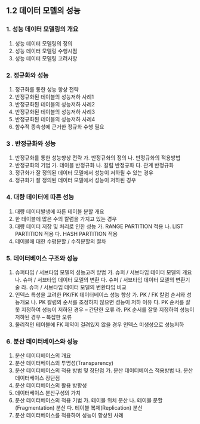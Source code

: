 ## 1.2 데이터 모델의 성능

### 1. 성능 데이터 모델링의 개요
 1. 성능 데이터 모델링의 정의
 2. 성능 데이터 모델링 수행시점
 3. 성능 데이터 모델링 고려사항

### 2. 정규화와 성능
 1. 정규화를 통한 성능 향상 전략
 2. 반정규화된 테이블의 성능저하 사례1
 3. 반정규화된 테이블의 성능저하 사례2
 4. 반정규화된 테이블의 성능저하 사례3
 5. 반정규화된 테이블의 성능저하 사례4
 6. 함수적 종속성에 근거한 정규화 수행 필요
### 3 . 반정규화와 성능
 1. 반정규화를 통한 성능향상 전략
  가. 반정규화의 정의
  나. 반정규화의 적용방법
 2. 반정규화의 기법 
  가. 테이블 반정규화
  나. 칼럼 반정규화
  다. 관계 반정규화
 3. 정규화가 잘 정의된 데이터 모델에서 성능이 저하될 수 있는 경우
 4. 정규화가 잘 정의된 데이터 모델에서 성능이 저하된 경우

### 4. 대량 데이터에 따른 성능
 1. 대량 데이터발생에 따른 테이블 분할 개요
 2. 한 테이블에 많은 수의 칼럼을 가지고 있는 경우
 3. 대량 데이터 저장 및 처리로 인한 성능
  가. RANGE PARTITION 적용
  나. LIST PARTITION 적용
  다. HASH PARTITION 적용
 4. 테이블에 대한 수평분할 / 수직분할의 절차
### 5. 데이터베이스 구조와 성능
 1. 슈퍼타입 / 서브타입 모델의 성능고려 방법
  가. 슈퍼 / 서브타입 데이터 모델의 개요
  나. 슈퍼 / 서브타입 데이터 모델의 변환
  다. 슈퍼 / 서브타입 데이터 모델의 변환기술
  라. 슈퍼 / 서브타입 데이터 모델의 변환타입 비교
 2. 인덱스 특성을 고려한 PK/FK 데이터베이스 성능 향상
  가. PK / FK 칼럼 순서와 성능개요
  나. PK 칼럼의 순서를 조정하지 않으면 성능이 저하 이유
  다. PK 순서를 잘못 지정하여 성능이 저하된 경우 – 간단한 오류
  라. PK 순서를 잘못 지정하여 성능이 저하된 경우 – 복잡한 오류
 3. 물리적인 테이블에 FK 제약이 걸려있지 않을 경우 인덱스 미생성으로 성능저하

### 6. 분산 데이터베이스와 성능
 1. 분산 데이터베이스의 개요
 2. 분산 데이터베이스의 투명성(Transparency)
 3. 분산 데이터베이스의 적용 방법 및 장단점
  가. 분산 데이터베이스 적용방법
  나. 분산 데이터베이스 장단점
 4. 분산 데이터베이스의 활용 방향성
 5. 데이터베이스 분산구성의 가치
 6. 분산 데이터베이스의 적용 기법
  가. 테이블 위치 분산
  나. 테이블 분할(Fragmentation) 분산
  다. 테이블 복제(Replication) 분산
 7. 분산 데이터베이스를 적용하여 성능이 향상된 사례